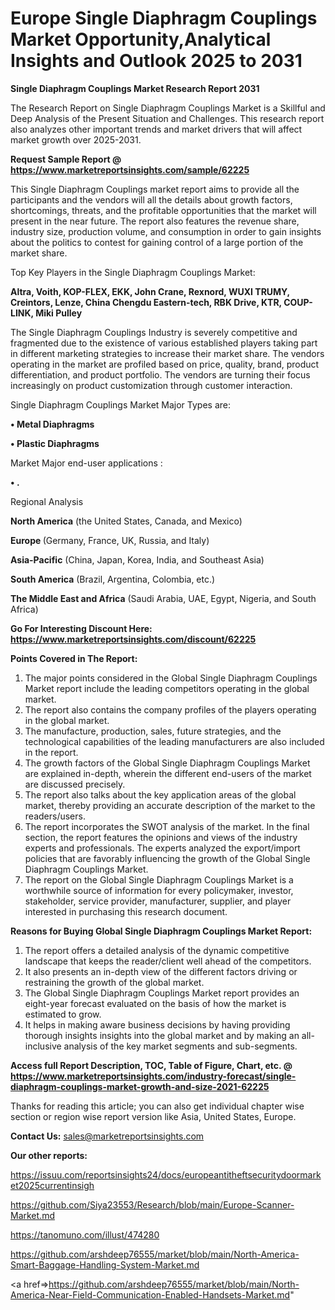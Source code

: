 # Europe Single Diaphragm Couplings Market Opportunity,Analytical Insights and Outlook 2025 to 2031

<strong>Single Diaphragm Couplings Market Research Report 2031</strong>

The Research Report on Single Diaphragm Couplings Market is a Skillful and Deep Analysis of the Present Situation and Challenges. This research report also analyzes other important trends and market drivers that will affect market growth over 2025-2031.

<strong>Request Sample Report @ <a href=https://www.marketreportsinsights.com/sample/62225>https://www.marketreportsinsights.com/sample/62225</a></strong>

This Single Diaphragm Couplings market report aims to provide all the participants and the vendors will all the details about growth factors, shortcomings, threats, and the profitable opportunities that the market will present in the near future. The report also features the revenue share, industry size, production volume, and consumption in order to gain insights about the politics to contest for gaining control of a large portion of the market share.

Top Key Players in the Single Diaphragm Couplings Market:

<strong>Altra, Voith, KOP-FLEX, EKK, John Crane, Rexnord, WUXI TRUMY, Creintors, Lenze, China Chengdu Eastern-tech, RBK Drive, KTR, COUP-LINK, Miki Pulley</strong>

The Single Diaphragm Couplings Industry is severely competitive and fragmented due to the existence of various established players taking part in different marketing strategies to increase their market share. The vendors operating in the market are profiled based on price, quality, brand, product differentiation, and product portfolio. The vendors are turning their focus increasingly on product customization through customer interaction.

Single Diaphragm Couplings Market Major Types are:

<strong>• Metal Diaphragms

• Plastic Diaphragms</strong>

Market Major end-user applications :

<strong>• .</strong>

Regional Analysis

</u><strong><b>North America</b></strong> (the United States, Canada, and Mexico)

<strong><b>Europe </b></strong>(Germany, France, UK, Russia, and Italy)

<strong><b>Asia-Pacific</b></strong> (China, Japan, Korea, India, and Southeast Asia)

<strong><b>South America</b></strong> (Brazil, Argentina, Colombia, etc.)

<strong><b>The Middle East and Africa</b></strong> (Saudi Arabia, UAE, Egypt, Nigeria, and South Africa)

<strong>Go For Interesting Discount Here: <a href=https://www.marketreportsinsights.com/discount/62225>https://www.marketreportsinsights.com/discount/62225</a></strong>

<strong>Points Covered in The Report:</strong>
<ol>
  <li>The major points considered in the Global Single Diaphragm Couplings Market report include the leading competitors operating in the global market.</li>
  <li>The report also contains the company profiles of the players operating in the global market.</li>
  <li>The manufacture, production, sales, future strategies, and the technological capabilities of the leading manufacturers are also included in the report.</li>
  <li>The growth factors of the Global Single Diaphragm Couplings Market are explained in-depth, wherein the different end-users of the market are discussed precisely.</li>
  <li>The report also talks about the key application areas of the global market, thereby providing an accurate description of the market to the readers/users.</li>
  <li>The report incorporates the SWOT analysis of the market. In the final section, the report features the opinions and views of the industry experts and professionals. The experts analyzed the export/import policies that are favorably influencing the growth of the Global Single Diaphragm Couplings Market.</li>
  <li>The report on the Global Single Diaphragm Couplings Market is a worthwhile source of information for every policymaker, investor, stakeholder, service provider, manufacturer, supplier, and player interested in purchasing this research document.</li>
</ol>
<strong>Reasons for Buying Global Single Diaphragm Couplings Market Report:</strong>

<ol>
  <li>The report offers a detailed analysis of the dynamic competitive landscape that keeps the reader/client well ahead of the competitors.</li>
  <li>It also presents an in-depth view of the different factors driving or restraining the growth of the global market.</li>
  <li>The Global Single Diaphragm Couplings Market report provides an eight-year forecast evaluated on the basis of how the market is estimated to grow.</li>
  <li>It helps in making aware business decisions by having providing thorough insights insights into the global market and by making an all-inclusive analysis of the key market segments and sub-segments.</li>
</ol>
<strong>Access full Report Description, TOC, Table of Figure, Chart, etc. @ <a href=https://www.marketreportsinsights.com/industry-forecast/single-diaphragm-couplings-market-growth-and-size-2021-62225>https://www.marketreportsinsights.com/industry-forecast/single-diaphragm-couplings-market-growth-and-size-2021-62225</a></strong>


Thanks for reading this article; you can also get individual chapter wise section or region wise report version like Asia, United States, Europe.

<strong>Contact Us:</strong>
sales@marketreportsinsights.com

<strong>Our other reports:</strong>

<a href=https://issuu.com/reportsinsights24/docs/europeantitheftsecuritydoormarket2025currentinsigh>https://issuu.com/reportsinsights24/docs/europeantitheftsecuritydoormarket2025currentinsigh</a>

<a href=https://github.com/Siya23553/Research/blob/main/Europe-Scanner-Market.md>https://github.com/Siya23553/Research/blob/main/Europe-Scanner-Market.md</a>

<a href=https://tanomuno.com/illust/474280>https://tanomuno.com/illust/474280</a>

<a href=https://github.com/arshdeep76555/market/blob/main/North-America-Smart-Baggage-Handling-System-Market.md>https://github.com/arshdeep76555/market/blob/main/North-America-Smart-Baggage-Handling-System-Market.md</a>

<a href=>https://github.com/arshdeep76555/market/blob/main/North-America-Near-Field-Communication-Enabled-Handsets-Market.md</a>"
